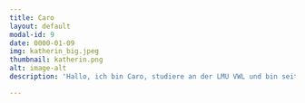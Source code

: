 ```yaml
---
title: Caro
layout: default
modal-id: 9
date: 0000-01-09
img: katherin_big.jpeg
thumbnail: katherin.png
alt: image-alt
description: 'Hallo, ich bin Caro, studiere an der LMU VWL und bin seit Mai 2017 bei Townbee. Gemeinsam mit unserem tollen Team kümmere ich mich um Marketing und Finanzen. Ich bin stolz darauf Teil dieser Gemeinschaft zu sein und freue mich auf die nächste Zeit. '

---
```

